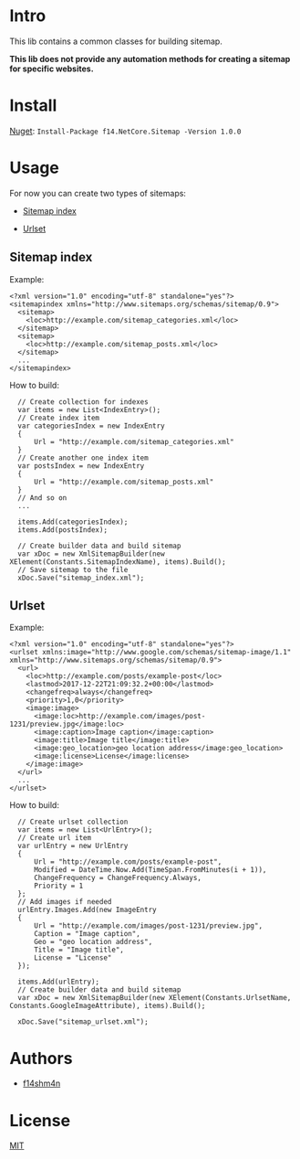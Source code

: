 # Intro

This lib contains a common classes for building sitemap.

**This lib does not provide any automation methods for creating a sitemap for specific websites.**

# Install

[Nuget](https://www.nuget.org/packages/f14.NetCore.Sitemap): `Install-Package f14.NetCore.Sitemap -Version 1.0.0`

# Usage

For now you can create two types of sitemaps:

* [Sitemap index](#sitemap-index)

* [Urlset](#urlset)

## Sitemap index

Example:

```
<?xml version="1.0" encoding="utf-8" standalone="yes"?>
<sitemapindex xmlns="http://www.sitemaps.org/schemas/sitemap/0.9">
  <sitemap>
    <loc>http://example.com/sitemap_categories.xml</loc>
  </sitemap>
  <sitemap>
    <loc>http://example.com/sitemap_posts.xml</loc>
  </sitemap>
  ...
</sitemapindex>
```

How to build:

```            
  // Create collection for indexes
  var items = new List<IndexEntry>();
  // Create index item
  var categoriesIndex = new IndexEntry
  {
      Url = "http://example.com/sitemap_categories.xml"    
  }
  // Create another one index item
  var postsIndex = new IndexEntry
  {
      Url = "http://example.com/sitemap_posts.xml"    
  }
  // And so on
  ...
  
  items.Add(categoriesIndex);
  items.Add(postsIndex);
  
  // Create builder data and build sitemap
  var xDoc = new XmlSitemapBuilder(new XElement(Constants.SitemapIndexName), items).Build();
  // Save sitemap to the file
  xDoc.Save("sitemap_index.xml");

```

## Urlset

Example:

```
<?xml version="1.0" encoding="utf-8" standalone="yes"?>
<urlset xmlns:image="http://www.google.com/schemas/sitemap-image/1.1" xmlns="http://www.sitemaps.org/schemas/sitemap/0.9">
  <url>
    <loc>http://example.com/posts/example-post</loc>
    <lastmod>2017-12-22T21:09:32.2+00:00</lastmod>
    <changefreq>always</changefreq>
    <priority>1,0</priority>
    <image:image>
      <image:loc>http://example.com/images/post-1231/preview.jpg</image:loc>
      <image:caption>Image caption</image:caption>
      <image:title>Image title</image:title>
      <image:geo_location>geo location address</image:geo_location>
      <image:license>License</image:license>
    </image:image>
  </url>
  ...
</urlset>
```

How to build:

```
  // Create urlset collection
  var items = new List<UrlEntry>();
  // Create url item
  var urlEntry = new UrlEntry
  {
      Url = "http://example.com/posts/example-post",
      Modified = DateTime.Now.Add(TimeSpan.FromMinutes(i + 1)),
      ChangeFrequency = ChangeFrequency.Always,
      Priority = 1
  };
  // Add images if needed
  urlEntry.Images.Add(new ImageEntry
  {
      Url = "http://example.com/images/post-1231/preview.jpg",
      Caption = "Image caption",
      Geo = "geo location address",
      Title = "Image title",
      License = "License"
  });

  items.Add(urlEntry);
  // Create builder data and build sitemap
  var xDoc = new XmlSitemapBuilder(new XElement(Constants.UrlsetName, Constants.GoogleImageAttribute), items).Build();
  
  xDoc.Save("sitemap_urlset.xml");
```

# Authors

* [f14shm4n](https://github.com/f14shm4n)

# License

[MIT](https://opensource.org/licenses/MIT)
